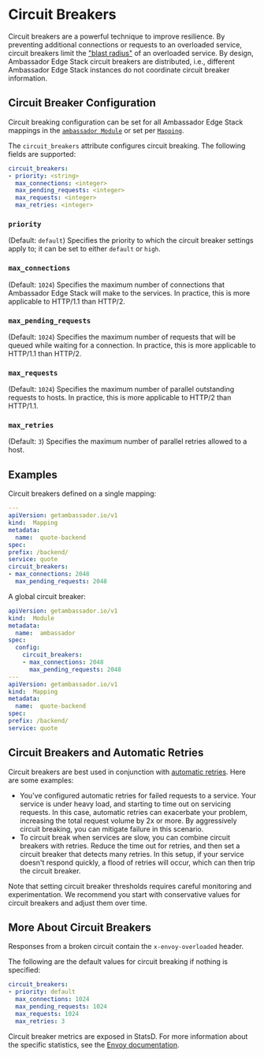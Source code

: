 # Circuit Breakers

Circuit breakers are a powerful technique to improve resilience. By preventing additional connections or requests to an overloaded service, circuit breakers limit the ["blast radius"](https://www.ibm.com/garage/method/practices/manage/practice_limited_blast_radius/) of an overloaded service. By design, Ambassador Edge Stack circuit breakers are distributed, i.e., different Ambassador Edge Stack instances do not coordinate circuit breaker information.

## Circuit Breaker Configuration

Circuit breaking configuration can be set for all Ambassador Edge Stack mappings in the [`ambassador Module`](../core/ambassador) or set per [`Mapping`](../mappings#configuring-mappings).

The `circuit_breakers` attribute configures circuit breaking. The following fields are supported:

```yaml
circuit_breakers:
- priority: <string>
  max_connections: <integer>
  max_pending_requests: <integer>
  max_requests: <integer>
  max_retries: <integer>
```

### `priority`

(Default: `default`) Specifies the priority to which the circuit breaker settings apply to; it can be set to either `default` or `high`.

### `max_connections`

(Default: `1024`) Specifies the maximum number of connections that Ambassador Edge Stack will make to the services. In practice, this is more applicable to HTTP/1.1 than HTTP/2.

### `max_pending_requests`

(Default: `1024`) Specifies the maximum number of requests that will be queued while waiting for a connection. In practice, this is more applicable to HTTP/1.1 than HTTP/2.

### `max_requests`

(Default: `1024`) Specifies the maximum number of parallel outstanding requests to hosts. In practice, this is more applicable to HTTP/2 than HTTP/1.1.

### `max_retries`

(Default: `3`) Specifies the maximum number of parallel retries allowed to a host.

## Examples

Circuit breakers defined on a single mapping:

```yaml
---
apiVersion: getambassador.io/v1
kind:  Mapping
metadata:
  name:  quote-backend
spec:
prefix: /backend/
service: quote
circuit_breakers:
- max_connections: 2048
  max_pending_requests: 2048
```

A global circuit breaker:

```yaml
apiVersion: getambassador.io/v1
kind:  Module
metadata:
  name:  ambassador
spec:
  config:
    circuit_breakers:
    - max_connections: 2048
      max_pending_requests: 2048
---
apiVersion: getambassador.io/v1
kind:  Mapping
metadata:
  name:  quote-backend
spec:
prefix: /backend/
service: quote
```

## Circuit Breakers and Automatic Retries

Circuit breakers are best used in conjunction with [automatic retries](../retries). Here are some examples:

* You've configured automatic retries for failed requests to a service. Your service is under heavy load, and starting to time out on servicing requests. In this case, automatic retries can exacerbate your problem, increasing the total request volume by 2x or more. By aggressively circuit breaking, you can mitigate failure in this scenario.
* To circuit break when services are slow, you can combine circuit breakers with retries. Reduce the time out for retries, and then set a circuit breaker that detects many retries. In this setup, if your service doesn't respond quickly, a flood of retries will occur, which can then trip the circuit breaker.

Note that setting circuit breaker thresholds requires careful monitoring and experimentation. We recommend you start with conservative values for circuit breakers and adjust them over time.

## More About Circuit Breakers

Responses from a broken circuit contain the `x-envoy-overloaded` header.

The following are the default values for circuit breaking if nothing is specified:

```yaml
circuit_breakers:
- priority: default
  max_connections: 1024
  max_pending_requests: 1024
  max_requests: 1024
  max_retries: 3
```

Circuit breaker metrics are exposed in StatsD. For more information about the specific statistics, see the [Envoy documentation](https://www.envoyproxy.io/docs/envoy/latest/intro/arch_overview/upstream/circuit_breaking.html).

